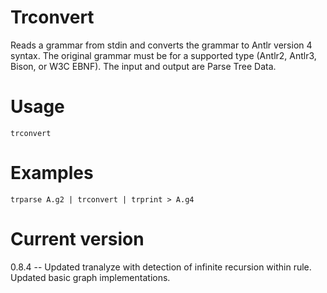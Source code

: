 # Trconvert

Reads a grammar from stdin and converts the grammar to Antlr version 4
syntax. The original grammar must be for a supported type (Antlr2, Antlr3,
Bison, or W3C EBNF). The input and output are Parse Tree Data.

# Usage

    trconvert

# Examples

    trparse A.g2 | trconvert | trprint > A.g4

# Current version

0.8.4 -- Updated tranalyze with detection of infinite recursion within rule. Updated basic graph implementations.
